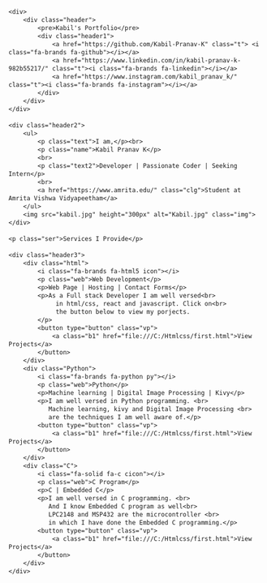 <!DOCTYPE html>
<html lang="en">
<head>
    <title>Kabil Pranav K ~ Portfolio</title>
    <link rel="stylesheet" href="https://cdnjs.cloudflare.com/ajax/libs/font-awesome/6.5.1/css/all.min.css" integrity="sha512-DTOQO9RWCH3ppGqcWaEA1BIZOC6xxalwEsw9c2QQeAIftl+Vegovlnee1c9QX4TctnWMn13TZye+giMm8e2LwA==" crossorigin="anonymous" referrerpolicy="no-referrer" />
    <link rel="icon" href="zyxf5OP.png">
    <style>
        *{
    padding: 0px;
    margin: 0px;
}

.header{
    height: 60px;
    width: 100%;
    background-color: aliceblue;
    display: flex;
    justify-content: center;
    align-items:center;
    padding-left: 10px;
    font-size:xx-large;
}

.header1{
    height: 40px;
    width: 100%;
    list-style: none;
    display: flex;
    padding-left:800px;
    column-gap: 20px;
    justify-content:space-evenly;
    align-items: center;
}

.t{
    color: black;
    text-decoration: none;
    font-size: medium;
}

.header2{
    height: 300px;
    width: 100%;
    background-color: aliceblue;
    display: flex;
    align-items: center;
    justify-content: space-around;
}

.img{    
    background-color:aliceblue;
    padding: 16px 30px;
    padding-right: 150px;
}

.name{
    font-size:xx-large;
    color: darkgray;
    padding-left: 150px;
    font-weight: 700;
}

.text{
    padding-left: 150px;
}

.text2{
    padding-left: 150px;
}

.clg{
    color: black;
    text-decoration: none;
    padding-left: 150px;
}

.header3{
    background-color: aliceblue;
    height: 250px;
    display: flex;
    justify-content: space-evenly;
    align-items: center;
}

.ser{
    background-color: aliceblue;
    padding-top: 20px;
    padding-left: 40px;
    font-size: x-large;
    font-weight: 600;
}

.html{
    display: flex;
    justify-content: space-between;
    align-items: center;
    flex-direction: column;
    row-gap: 10px;
    box-shadow: 0 0 4px black;
    border-radius: 15px;
    background-color: white;
}

.icon{
    font-size:xx-large;
    align-self: center;
}

.py{
    font-size:xx-large;
    align-self: center;
}

.cicon{
    font-size:xx-large;
    align-self: center;
}

.Python{
    display: flex;
    justify-content: space-between;
    align-items: center;
    flex-direction: column;
    row-gap: 10px;
    box-shadow: 0 0 4px black;
    border-radius: 15px;
    background-color: white;
}

.C{
    display: flex;
    justify-content: space-between;
    align-items: center;
    flex-direction: column;
    row-gap: 10px;
    box-shadow: 0 0 4px black;
    border-radius: 15px;
    background-color: white;
}

.web{
    font-weight: 700;
}

.vp{
    background-color: darkgray;
    border-radius: 5px;
}

.vp:hover{
    background-color: aliceblue;
    color: black;
}

.b1{
    color: black;
    text-decoration: none;
}
    </style>
</head>
<body>
    
    <div>
        <div class="header">
            <pre>Kabil's Portfolio</pre>
            <div class="header1">
                <a href="https://github.com/Kabil-Pranav-K" class="t"> <i class="fa-brands fa-github"></i></a>
                <a href="https://www.linkedin.com/in/kabil-pranav-k-982b55217/" class="t"><i class="fa-brands fa-linkedin"></i></a>
                <a href="https://www.instagram.com/kabil_pranav_k/" class="t"><i class="fa-brands fa-instagram"></i></a>
            </div>
        </div>
    </div>
    
    <div class="header2">
        <ul>
            <p class="text">I am,</p><br>
            <p class="name">Kabil Pranav K</p>
            <br>
            <p class="text2">Developer | Passionate Coder | Seeking Intern</p>
            <br>
            <a href="https://www.amrita.edu/" class="clg">Student at Amrita Vishwa Vidyapeetham</a>
        </ul>
        <img src="kabil.jpg" height="300px" alt="Kabil.jpg" class="img">
    </div>

    <p class="ser">Services I Provide</p>
    
    <div class="header3">
        <div class="html">
            <i class="fa-brands fa-html5 icon"></i>
            <p class="web">Web Development</p>
            <p>Web Page | Hosting | Contact Forms</p>
            <p>As a Full stack Developer I am well versed<br>
                 in html/css, react and javascript. Click on<br>
                 the button below to view my porjects.
            </p>
            <button type="button" class="vp"> 
                <a class="b1" href="file:///C:/Htmlcss/first.html">View Projects</a>
            </button>
        </div>
        <div class="Python">
            <i class="fa-brands fa-python py"></i>
            <p class="web">Python</p>
            <p>Machine learning | Digital Image Processing | Kivy</p>
            <p>I am well versed in Python programming. <br>
               Machine learning, kivy and Digital Image Processing <br>
               are the techniques I am well aware of.</p>
            <button type="button" class="vp"> 
                <a class="b1" href="file:///C:/Htmlcss/first.html">View Projects</a>
            </button>
        </div>
        <div class="C">
            <i class="fa-solid fa-c cicon"></i>
            <p class="web">C Program</p>
            <p>C | Embedded C</p>
            <p>I am well versed in C programming. <br>
               And I know Embedded C program as well<br>
               LPC2148 and MSP432 are the microcontroller <br>
               in which I have done the Embedded C programming.</p>
            <button type="button" class="vp"> 
                <a class="b1" href="file:///C:/Htmlcss/first.html">View Projects</a>
            </button>
        </div>
    </div>

</body>
</html>
